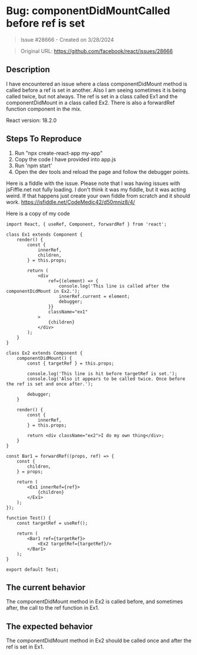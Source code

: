 # Bug: componentDidMountCalled before ref is set

> Issue #28666 - Created on 3/28/2024

> Original URL: https://github.com/facebook/react/issues/28666

## Description

<!--
  Please provide a clear and concise description of what the bug is. Include
  screenshots if needed. Please test using the latest version of the relevant
  React packages to make sure your issue has not already been fixed.
-->

I have encountered an issue where a class componentDidMount method is called before a ref is set in another. Also I am seeing sometimes it is being called twice, but not always. The ref is set in a class called Ex1 and the componentDidMount in a class called Ex2. There is also a forwardRef function component in the mix.

React version: 18.2.0

## Steps To Reproduce

1. Run "npx create-react-app my-app"
2. Copy the code I have provided into app.js
3. Run 'npm start'
4. Open the dev tools and reload the page and follow the debugger points.

Here is a fiddle with the issue. Please note that I was having issues with jsFiffle.net not fully loading. I don't think it was my fiddle, but it was acting weird. If that happens just create your own fiddle from scratch and it should work.
https://jsfiddle.net/CodeMedic42/d50mnjz8/4/

Here is a copy of my code
```
import React, { useRef, Component, forwardRef } from 'react';

class Ex1 extends Component {
	render() {
		const {
			innerRef,
			children,
		} = this.props;

		return (
			<div
				ref={(element) => {
					console.log('This line is called after the componentDidMount in Ex2.');
					innerRef.current = element;
					debugger;
				}}
				className="ex1"
			>
				{children}
			</div>
		);
	}
}

class Ex2 extends Component {
	componentDidMount() {
		const { targetRef } = this.props;

		console.log('This line is hit before targetRef is set.');
        console.log('Also it appears to be called twice. Once before the ref is set and once after.');

		debugger;
	}
	
	render() {
		const {
			innerRef,
		} = this.props;

		return <div className="ex2">I do my own thing</div>;
	}
}

const Bar1 = forwardRef((props, ref) => {
	const {
		children,
	} = props;

	return (
		<Ex1 innerRef={ref}>
			{children}
		</Ex1>
	);
});

function Test() {
	const targetRef = useRef();

	return (
		<Bar1 ref={targetRef}>
			<Ex2 targetRef={targetRef}/>
		</Bar1>
	);
}

export default Test;
```

## The current behavior
The componentDidMount method in Ex2 is called before, and sometimes after, the call to the ref function in Ex1.

## The expected behavior
The componentDidMount method in Ex2 should be called once and after the ref is set in Ex1.

